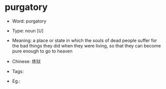 # purgatory

- Word: purgatory

- Type: noun [U]
- Meaning: a place or state in which the souls of dead people suffer for the bad things they did when they were living, so that they can become pure enough to go to heaven
- Chinese: 炼狱
- Tags: 
- Eg.: 

